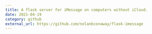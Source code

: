 ```yaml
---
title: A flask server for iMessage on computers without iCloud.
date: 2021-04-19
category: github
external_url: https://github.com/nolanbconaway/flask-imessage
---
```


